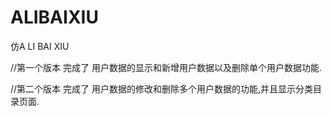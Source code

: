 # ALIBAIXIU
仿A LI BAI XIU

//第一个版本
完成了 用户数据的显示和新增用户数据以及删除单个用户数据功能.

//第二个版本
完成了 用户数据的修改和删除多个用户数据的功能,并且显示分类目录页面.
